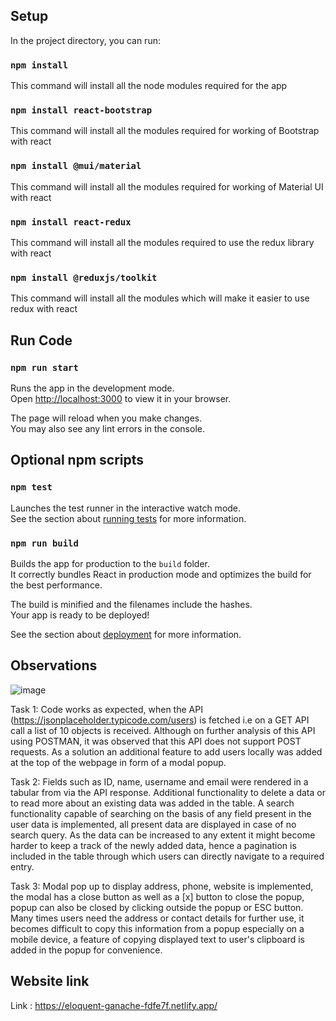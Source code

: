 ## Setup

In the project directory, you can run:

### `npm install`
This command will install all the node modules required for the app

### `npm install react-bootstrap`
This command will install all the modules required for working of Bootstrap with react

### `npm install @mui/material`
This command will install all the modules required for working of Material UI with react

### `npm install react-redux`
This command will install all the modules required to use the redux library with react

### `npm install @reduxjs/toolkit`
This command will install all the modules which will make it easier to use redux with react

## Run Code
### `npm run start`

Runs the app in the development mode.\
Open [http://localhost:3000](http://localhost:3000) to view it in your browser.

The page will reload when you make changes.\
You may also see any lint errors in the console.

## Optional npm scripts
### `npm test`

Launches the test runner in the interactive watch mode.\
See the section about [running tests](https://facebook.github.io/create-react-app/docs/running-tests) for more information.

### `npm run build`

Builds the app for production to the `build` folder.\
It correctly bundles React in production mode and optimizes the build for the best performance.

The build is minified and the filenames include the hashes.\
Your app is ready to be deployed!

See the section about [deployment](https://facebook.github.io/create-react-app/docs/deployment) for more information.

## Observations

![image](https://user-images.githubusercontent.com/82771451/225019796-d6723a7e-43b6-4525-a483-9e5bc15a4518.png)

Task 1:
Code works as expected, when the API (https://jsonplaceholder.typicode.com/users) is fetched i.e on a GET API call a list of 10 objects is received. Although on further analysis of this API using POSTMAN, it was observed that this API does not support POST requests. As a solution an additional feature to add users locally was added at the top of the webpage in form of a modal popup.

Task 2:
Fields such as ID, name, username and email were rendered in a tabular from via the API response. Additional functionality to delete a data or to read more about an existing data was added in the table. A search functionality capable of searching on the basis of any field present in the user data is implemented, all present data are displayed in case of no search query. As the data can be increased to any extent it might become harder to keep a track of the newly added data, hence a pagination is included in the table through which users can directly navigate to a required entry.

Task 3:
Modal pop up to display address, phone, website is implemented, the modal has a close button as well as a [x] button to close the popup, popup can also be closed by clicking outside the popup or ESC button. Many times users need the address or contact details for further use, it becomes difficult to copy this information from a popup especially on a mobile device, a feature of copying displayed text to user's clipboard is added in the popup for convenience.

## Website link
 Link : https://eloquent-ganache-fdfe7f.netlify.app/
